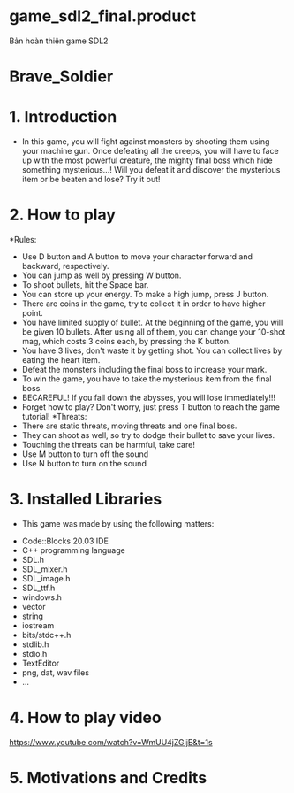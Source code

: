# game_sdl2_final.product
Bản hoàn thiện game SDL2
# Brave_Soldier
# 1. Introduction
- In this game, you will fight against monsters by shooting them using your machine gun. Once defeating all the creeps, you will have to face up with the most powerful creature, the mighty final boss which hide something mysterious...! Will you defeat it and discover the mysterious item or be beaten and lose? Try it out!

# 2. How to play

*Rules:
- Use D button and A button to move your character forward and backward, respectively.
- You can jump as well by pressing W button.
- To shoot bullets, hit the Space bar.
- You can store up your energy. To make a high jump, press J button.
- There are coins in the game, try to collect it in order to have higher point.
- You have limited supply of bullet. At the beginning of the game, you will be given 10 bullets. After using all of them, you can change your 10-shot mag, which costs 3 coins each, by pressing the K button.
- You have 3 lives, don't waste it by getting shot. You can collect lives by eating the heart item.
- Defeat the monsters including the final boss to increase your mark.
- To win the game, you have to take the mysterious item from the final boss.
- BECAREFUL! If you fall down the abysses, you will lose immediately!!!
- Forget how to play? Don't worry, just press T button to reach the game tutorial!
*Threats:
- There are static threats, moving threats and one final boss.
- They can shoot as well, so try to dodge their bullet to save your lives.
- Touching the threats can be harmful, take care!
- Use M button to turn off the sound
- Use N button to turn on the sound

# 3. Installed Libraries
* This game was made by using the following matters:
- Code::Blocks 20.03 IDE
- C++ programming language
- SDL.h
- SDL_mixer.h
- SDL_image.h
- SDL_ttf.h
- windows.h
- vector
- string
- iostream
- bits/stdc++.h
- stdlib.h
- stdio.h
- TextEditor
- png, dat, wav files
- ...

# 4. How to play video
https://www.youtube.com/watch?v=WmUU4jZGijE&t=1s

# 5. Motivations and Credits

